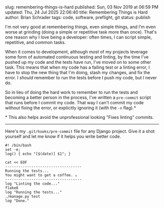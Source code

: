 slug: remembering-things-is-hard
published: Sun, 03 Nov 2019 at 06:59 PM
updated: Thu, 24 Jul 2025 22:06:40 
title: Remembering Things is Hard
author: Brian Schrader
tags: code, software, preflight, git
status: publish

I'm not very good at remembering things, even simple things, and I'm even worse at grinding (doing a simple or repetitive task more than once). That's one reason why I love being a developer: often times, I can script simple, repetitive, and common tasks.

When it comes to development, although most of my projects leverage some form of automated continuous testing and linting, by the time I've pushed up my code and the tests have run, I've moved on to some other task. This means that when my code has a failing test or a linting error, I have to stop the new thing that I'm doing, stash my changes, and fix the error. I *should* remember to run the tests before I push my code, but I never do.

So in lieu of doing the hard work to remember to run the tests and becoming a better person in the process, I've written a `pre-commit` script that runs before I commit my code. That way I can't commit my code without fixing the error, or explicitly ignoring it (with the `-n` flag).*

<div class="footnote">
* This also helps avoid the unprofessional looking "Fixes linting" commits.
</div>

----

Here's my `.git/hooks/pre-commit` file for any Django project. Give it a shot yourself and let me know if it helps you write better code.

<pre><code class="bash">#! /bin/bash
set -e;
log() { echo "[$(date)] $1"; }

cat << EOF
-----------------------------------
Running the tests...
You might want to get a coffee. ☕️
-----------------------------------
log "Linting the code..."
flake8
log "Running the tests..."
./manage.py test
log "Done."
</code></pre>


<link rel="stylesheet" href="http://yandex.st/highlightjs/8.0/styles/default.min.css">
<script src="http://yandex.st/highlightjs/8.0/highlight.min.js"></script>
<script>hljs.initHighlightingOnLoad();</script>
